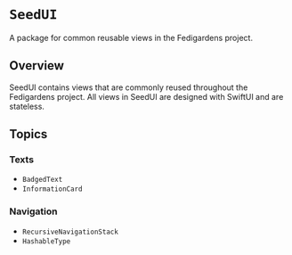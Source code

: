 # ``SeedUI``

A package for common reusable views in the Fedigardens project.

## Overview

SeedUI contains views that are commonly reused throughout the Fedigardens project. All views in SeedUI are designed with
SwiftUI and are stateless.

## Topics

### Texts

- ``BadgedText``
- ``InformationCard``

### Navigation

- ``RecursiveNavigationStack``
- ``HashableType``
